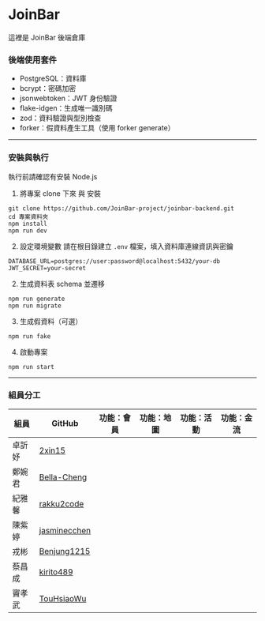 # JoinBar
這裡是 JoinBar 後端倉庫

### 後端使用套件
- PostgreSQL：資料庫
- bcrypt：密碼加密
- jsonwebtoken：JWT 身份驗證
- flake-idgen：生成唯一識別碼
- zod：資料驗證與型別檢查
- forker：假資料產生工具（使用 forker generate）

---

### 安裝與執行
執行前請確認有安裝 Node.js

1. 將專案 clone 下來 與 安裝
```
git clone https://github.com/JoinBar-project/joinbar-backend.git
cd 專案資料夾
npm install
npm run dev
```

2. 設定環境變數
請在根目錄建立 `.env` 檔案，填入資料庫連線資訊與密鑰
```
DATABASE_URL=postgres://user:password@localhost:5432/your-db
JWT_SECRET=your-secret
```

2. 生成資料表 schema 並遷移
```
npm run generate
npm run migrate
```

3. 生成假資料（可選）
```
npm run fake
```

4. 啟動專案
```
npm run start
```
---
### 組員分工

| 組員     | GitHub                                                 | 功能：會員 | 功能：地圖  | 功能：活動  | 功能：金流  |
|----------|-------------------------------------------------------|------------|------------|------------|------------|
| 卓訢妤   | [2xin15](https://github.com/2xin15)                    |            |            |            |            |
| 鄭婉君   | [Bella-Cheng](https://github.com/Bella-Cheng)          |            |            |            |            |
| 紀雅馨   | [rakku2code](https://github.com/rakku2code)            |            |            |            |            |
| 陳紫婷   | [jasminecchen](https://github.com/jasminecchen)        |            |            |            |            |
| 戎彬     | [Benjung1215](https://github.com/Benjung1215)          |            |            |            |            |
| 蔡昌成   | [kirito489](https://github.com/kirito489)              |            |            |            |            |
| 竇孝武   | [TouHsiaoWu](https://github.com/TouHsiaoWu)            |            |            |            |            |


